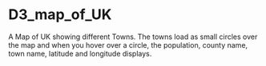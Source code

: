 # D3_map_of_UK
A Map of UK showing different Towns.
The towns load as small circles over the map and when you hover over a circle, the population, county name, town name, latitude and longitude displays.
